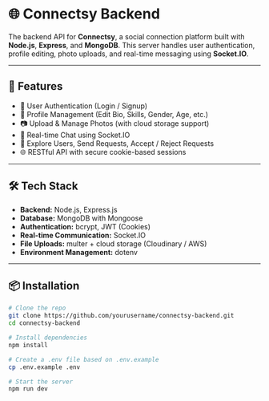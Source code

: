 # 🌐 Connectsy Backend

The backend API for **Connectsy**, a social connection platform built with **Node.js**, **Express**, and **MongoDB**. This server handles user authentication, profile editing, photo uploads, and real-time messaging using **Socket.IO**.

---

## 🚀 Features

- 🔐 User Authentication (Login / Signup)
- 📝 Profile Management (Edit Bio, Skills, Gender, Age, etc.)
- 📷 Upload & Manage Photos (with cloud storage support)
- 💬 Real-time Chat using Socket.IO
- 🔎 Explore Users, Send Requests, Accept / Reject Requests
- 🌐 RESTful API with secure cookie-based sessions

---

## 🛠️ Tech Stack

- **Backend:** Node.js, Express.js
- **Database:** MongoDB with Mongoose
- **Authentication:** bcrypt, JWT (Cookies)
- **Real-time Communication:** Socket.IO
- **File Uploads:** multer + cloud storage (Cloudinary / AWS)
- **Environment Management:** dotenv

---

## 📦 Installation

```bash
# Clone the repo
git clone https://github.com/yourusername/connectsy-backend.git
cd connectsy-backend

# Install dependencies
npm install

# Create a .env file based on .env.example
cp .env.example .env

# Start the server
npm run dev
